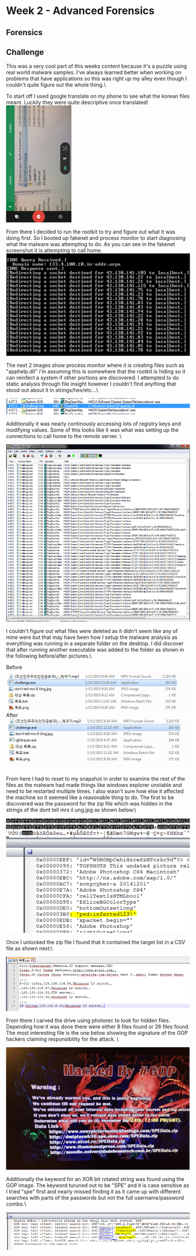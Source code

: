 # Week 2 - Advanced Forensics

## Forensics



## Challenge

This was a very cool part of this weeks content because it's a puzzle using real world malware samples.  I've always learned better when working on problems that have applications so this was right up my alley even though I couldn't quite figure out the whole thing.\

To start off I used google translate on my phone to see what the korean files meant.  Luckily they were quite descriptive once translated!\
<img src="image1.png" alt="Fakenet" class="inline"/>

From there I decided to run the rootkit to try and figure out what it was doing first.  So I booted up fakenet and process monitor to start diagnosing what the malware was attempting to do. As you can see in the fakenet screenshot it is attempting to call home.\
<img src="Fakenet.png" alt="Fakenet" class="inline"/>

The next 2 images show process monitor where it is creating files such as "apphelp.dll" i'm assuming this is somewhere that the rootkit is hiding so it can reinfect a system if other portions are discovered.  I attempted to do static analysis through file insight however I couldn't find anything that stood out about it in strings/hex/etc...\

<img src="Reg1.png" alt="Reg1" class="inline"/>

Additionally it was nearly continously accessing lots of registry keys and modifying values.  Some of this looks like it was what was setting up the connections to call home to the remote server. \

<img src="Reg2.png" alt="Reg2" class="inline"/>

I couldn't figure out what files were deleted as it didn't seem like any of mine were but that may have been how I setup the malware analysis as everything was running in a separate folder on the desktop.  I did discover that after running another executable was added to the folder as shown in the following before/after pictures.\

Before\
<img src="before.png" alt="before" class="inline"/>
After\
<img src="after.png" alt="after" class="inline"/>

From here I had to reset to my snapshot in order to examine the rest of the files as the malware had made things like windows explorer unstable and need to be restarted multiple times.  I also wasn't sure how else it affected the machine so it seemed like a reasonable thing to do. The first to be discovered was the password for the zip file which was hidden in the strings of the dont tell mrs il ung.jpg as shown below:\

<img src="PW.png" alt="PW" class="inline"/>

Once I unlocked the zip file I found that it contained the target list in a CSV file as shown next:\

<img src="Target.png" alt="Target" class="inline"/>

From there I carved the drive using photorec to look for hidden files.  Depending how it was done there were either 8 files found or 26 files found.  The most interesting file is the one below showing the signature of the GOP hackers claiming responsibility for the attack.  \

<img src="Who.png" alt="Who" class="inline"/>

Additionally the keyword for an XOR bit rotated string was found using the GOP image.  The keyword turuned out to be "SPE" and it is case sensitive as I tried "spe" first and nearly missed finding it as it came up with different searches with parts of the passwords but not the full username/password combo.\

<img src="pwList.png" alt="pwList" class="inline"/>
